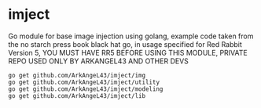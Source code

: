 # imject
Go module for base image injection using golang, example code taken from the no starch press book black hat go, in usage specified for Red Rabbit Version 5, YOU MUST HAVE RR5 BEFORE USING THIS MODULE, PRIVATE REPO USED ONLY BY ARKANGEL43 AND OTHER DEVS

```
go get github.com/ArkAngeL43/imject/img
go get github.com/ArkAngeL43/imject/utility
go get github.com/ArkAngeL43/imject/modeling
go get github.com/ArkAngeL43/imject/lib
```
